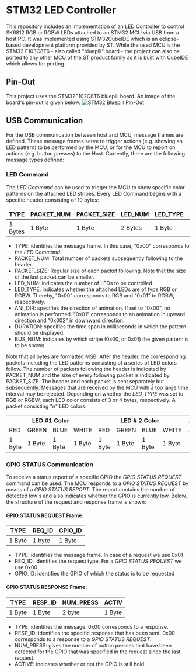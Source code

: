 # STM32 LED Controller 
This repository includes an implementation of an LED Controller to control SK6812 RGB or RGBW LEDs attached 
to an STM32 MCU via USB from a host PC. It was implemented using STM32CubeIDE which is an eclipse-based development platform provided 
by ST. While the used MCU is the STM32 F103C8T6 - also called "bluepill" board - the project can 
also be ported to any other MCU of the ST product family as it is built with CubeIDE which allows for porting. 

## Pin-Out
This project uses the STM32F102C8T6 bluepill board. An image of the board's pin-out is given below:
![STM32 Bluepill Pin-Out](https://2.bp.blogspot.com/-gxCk0N-ntew/V5T_sjk-ASI/AAAAAAAAOC8/5ad3JX70DLwqF705LqAcdxwhtajkaYPxgCLcB/s1600/stm32f103c8t6_pinout.png "STM32 Bluepill Pin-Out")
## USB Communication
For the USB communication between host and MCU, message frames are defined. These message frames serve to trigger actions (e.g. showing an LED pattern)
to be performed by the MCU, or for the MCU to report on actions (e.g. button presses) to the Host. Currently, there are the following message types
defined: 
### LED Command
The _LED Command_ can be used to trigger the MCU to show specific color patterns on the attached LED stripes. Every LED Command begins with a specific header consisting of 10 bytes: 

| TYPE    | PACKET_NUM | PACKET_SIZE | LED_NUM | LED_TYPE | ANI_DIR | DURATION | BUS_NUM |
|---------|------------|-------------|---------|----------|---------|----------|---------|
| 1 Bytes | 1 Byte     | 1 Byte      | 2 Bytes | 1 Byte   | 1 Bytes | 2 Bytes  | 1 Bytes |

* TYPE:  identifies the message frame. In this case, "0x00" corresponds to the _LED Command_.
* PACKET_NUM:  Total number of packets subsequently following to the header. 
* PACKET_SIZE:  Regular size of each packet following. Note that the size of the last packet can be smaller. 
* LED_NUM:  indicates the number of LEDs to be controlled.
* LED_TYPE: indicates whether the attached LEDs are of type RGB or RGBW. Thereby, "0x00" corresponds to RGB and "0x01" to RGBW, respectively.
* ANI_DIR: specifies the direction of animation. If set to "0x00", no animation is performed. "0x01" corresponds to an animation in upward direction and "0x002" in downward direction.
* DURATION: specifies the time span in milliseconds in which the pattern should be displayed. 
* BUS_NUM: indicates by which stripe (0x00, or 0x01) the given pattern is to be shown. 

Note that all bytes are formatted MSB. 
After the header, the corresponding packets including the LED patterns consisting of a series of LED colors follow. 
The number of packets following the header is indicated by PACKET_NUM and the size of every following packet is indicated by PACKET_SIZE.
The header and each packet is sent separately but subsequently. Messages that are received by the MCU with a too large time interval may be rejected. 
Depending on whether the _LED_TYPE_ was set to RGB or RGBW, each LED color consists of 3 or 4 bytes, respectively. A packet consisting "n" LED colors:
<table class="tg">
  <tr>
    <th class="tg-0pky" colspan="4">LED #1 Color</th>
    <th class="tg-0pky" colspan="4">LED # 2 Color</th>
    <th class="tg-0pky">...</th>
    <th class="tg-0pky" colspan="4">LED #n Color</th>
  </tr>
  <tr>
    <td class="tg-0pky">RED</td>
    <td class="tg-0pky">GREEN</td>
    <td class="tg-0pky">BLUE</td>
    <td class="tg-0lax">WHITE</td>
    <td class="tg-0pky">RED</td>
    <td class="tg-0lax">GREEN</td>
    <td class="tg-0lax">BLUE</td>
    <td class="tg-0lax">WHITE</td>
    <td class="tg-0pky">...</td>
    <td class="tg-0pky">GREEN</td>
    <td class="tg-0lax">BLUE</td>
    <td class="tg-0lax">BLUE</td>
    <td class="tg-0lax">WHITE</td>
  </tr>
  <tr>
    <td class="tg-0lax">1 Byte</td>
    <td class="tg-0lax">1 Byte</td>
    <td class="tg-0lax">1 Byte</td>
    <td class="tg-0lax">1 Byte</td>
    <td class="tg-0lax">1 Byte</td>
    <td class="tg-0lax">1 Byte</td>
    <td class="tg-0lax">1 Byte</td>
    <td class="tg-0lax">1 Byte</td>
    <td class="tg-0lax">...</td>
    <td class="tg-0lax">1 Byte</td>
    <td class="tg-0lax">1 Byte</td>
    <td class="tg-0lax">1 Byte</td>
    <td class="tg-0lax">1 Byte</td>
  </tr>
</table>

### GPIO STATUS Communication
To receive a status report of a specific GPIO the _GPIO STATUS REQUEST_ command can be used. The MCU responds to a _GPIO STATUS REQUEST_ by means of a _GPIO STATUS REPORT_. The report contains the number of detected low's and also indicates whether the GPIO is currently low. Below, the structure of the request and response frame is shown:

#### GPIO STATUS REQUEST Frame:

| TYPE   | REQ_ID | GPIO_ID |
|--------|--------|---------|
| 1 Byte | 1 byte | 1 Byte  |

* TYPE: identifies the message frame. In case of a request we use 0x01
* REQ_ID: identifies the request type. For a _GPIO STATUS REQUEST_ we use 0x00 
* GPIO_ID: identifies the GPIO of which the status is to be requested

#### GPIO STATUS RESPONSE Frame:

| TYPE   | RESP_ID | NUM_PRESS | ACTIV  |
|--------|---------|-----------|--------|
| 1 Byte | 1 Byte  | 2 byte    | 1 Byte |

* TYPE: identifies the message. 0x00 corresponds to a response. 
* RESP_ID: identifies the specific response that has been sent. 0x00 corresponds to a response to a _GPIO STATUS REQUEST_.
* NUM_PRESS: gives the number of button presses that have been detected for the GPIO that was specified in the request since the last request. 
* ACTIVE: indicates whether or not the GPIO is still hold. 
